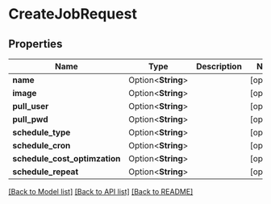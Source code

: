 # CreateJobRequest

## Properties

Name | Type | Description | Notes
------------ | ------------- | ------------- | -------------
**name** | Option<**String**> |  | [optional]
**image** | Option<**String**> |  | [optional]
**pull_user** | Option<**String**> |  | [optional]
**pull_pwd** | Option<**String**> |  | [optional]
**schedule_type** | Option<**String**> |  | [optional]
**schedule_cron** | Option<**String**> |  | [optional]
**schedule_cost_optimzation** | Option<**String**> |  | [optional]
**schedule_repeat** | Option<**String**> |  | [optional]

[[Back to Model list]](../README.md#documentation-for-models) [[Back to API list]](../README.md#documentation-for-api-endpoints) [[Back to README]](../README.md)



